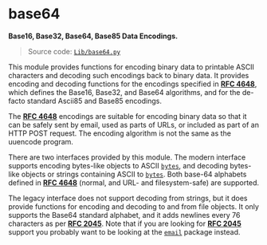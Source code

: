 # base64

**Base16, Base32, Base64, Base85 Data Encodings.**

> Source code: [`Lib/base64.py`](https://github.com/python/cpython/tree/3.12/Lib/base64.py)

This module provides functions for encoding binary data to printable ASCII characters and decoding such encodings back to binary data. It provides encoding and decoding functions for the encodings specified in [**RFC 4648**](https://datatracker.ietf.org/doc/html/rfc4648.html), which defines the Base16, Base32, and Base64 algorithms, and for the de-facto standard Ascii85 and Base85 encodings.

The [**RFC 4648**](https://datatracker.ietf.org/doc/html/rfc4648.html) encodings are suitable for encoding binary data so that it can be safely sent by email, used as parts of URLs, or included as part of an HTTP POST request. The encoding algorithm is not the same as the uuencode program.

There are two interfaces provided by this module. The modern interface supports encoding bytes-like objects to ASCII [`bytes`](/built-in-types/bytes/), and decoding bytes-like objects or strings containing ASCII to [`bytes`](/built-in-types/bytes/). Both base-64 alphabets defined in [**RFC 4648**](https://datatracker.ietf.org/doc/html/rfc4648.html) (normal, and URL- and filesystem-safe) are supported.

The legacy interface does not support decoding from strings, but it does provide functions for encoding and decoding to and from file objects. It only supports the Base64 standard alphabet, and it adds newlines every 76 characters as per [**RFC 2045**](https://datatracker.ietf.org/doc/html/rfc2045.html). Note that if you are looking for [**RFC 2045**](https://datatracker.ietf.org/doc/html/rfc2045.html) support you probably want to be looking at the [`email`](/modules/email/) package instead.